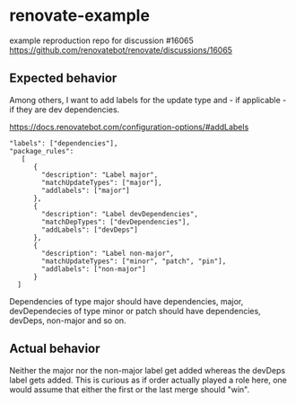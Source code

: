 # renovate-example

example reproduction repo for discussion #16065 https://github.com/renovatebot/renovate/discussions/16065

## Expected behavior

Among others, I want to add labels for the update type and - if applicable - if they are dev dependencies.

https://docs.renovatebot.com/configuration-options/#addLabels

```
"labels": ["dependencies"],
"package_rules": 
   [
      {
        "description": "Label major",
        "matchUpdateTypes": ["major"],
        "addlabels": ["major"]
      },
      {
        "description": "Label devDependencies",
        "matchDepTypes": ["devDependencies"],
        "addLabels": ["devDeps"]
      },
      {
        "description": "Label non-major",
        "matchUpdateTypes": ["minor", "patch", "pin"],
        "addlabels": ["non-major"]
      }
  ]
```

Dependencies of type major should have dependencies, major, devDependecies of type minor or patch should have dependencies, devDeps, non-major and so on. 

## Actual behavior

Neither the major nor the non-major label get added whereas the devDeps label gets added. This is curious as if order actually played a role here, one would assume that either the first or the last merge should "win".
